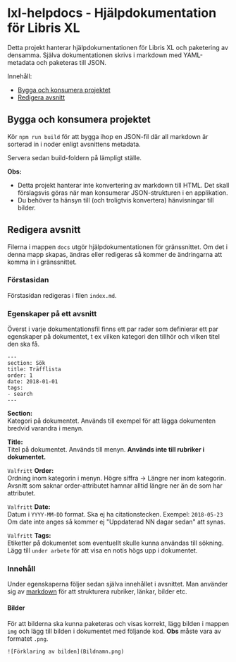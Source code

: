 # lxl-helpdocs - Hjälpdokumentation för Libris XL

Detta projekt hanterar hjälpdokumentationen för Libris XL och paketering av densamma. Själva dokumentationen skrivs i markdown med YAML-metadata och paketeras till JSON.

Innehåll:
* [Bygga och konsumera projektet](#bygga-och-konsumera-projektet) 
* [Redigera avsnitt](#redigera-avsnitt)

## Bygga och konsumera projektet

Kör `npm run build` för att bygga ihop en JSON-fil där all markdown är sorterad in i noder enligt avsnittens metadata.

Servera sedan build-foldern på lämpligt ställe.

**Obs:**
* Detta projekt hanterar inte konvertering av markdown till HTML. Det skall förslagsvis göras när man konsumerar JSON-strukturen i en applikation.
* Du behöver ta hänsyn till (och troligtvis konvertera) hänvisningar till bilder.

## Redigera avsnitt

Filerna i mappen `docs` utgör hjälpdokumentationen för gränssnittet. Om det i denna mapp skapas, ändras eller redigeras så kommer de ändringarna att komma in i gränssnittet.

### Förstasidan

Förstasidan redigeras i filen `index.md`.

### Egenskaper på ett avsnitt

Överst i varje dokumentationsfil finns ett par rader som definierar ett par egenskaper på dokumentet, t ex vilken kategori den tillhör och vilken titel den ska få.

    ---
    section: Sök
    title: Träfflista
    order: 1 
    date: 2018-01-01
    tags:
    - search
    ---

**Section:**  
Kategori på dokumentet. Används till exempel för att lägga dokumenten bredvid varandra i menyn.  

**Title:**  
Titel på dokumentet. Används till menyn. **Används inte till rubriker i dokumentet.**  

`Valfritt` **Order:**  
Ordning inom kategorin i menyn. Högre siffra -> Längre ner inom kategorin. Avsnitt som saknar order-attributet hamnar alltid längre ner än de som har attributet.

`Valfritt` **Date:**  
Datum i `YYYY-MM-DD` format. Ska ej ha citationstecken. Exempel: `2018-05-23`  
Om date inte anges så kommer ej "Uppdaterad NN dagar sedan" att synas.

`Valfritt` **Tags:**  
Etiketter på dokumentet som eventuellt skulle kunna användas till sökning. Lägg till `under arbete` för att visa en notis högs upp i dokumentet.

### Innehåll

Under egenskaperna följer sedan själva innehållet i avsnittet. Man använder sig av [markdown](https://daringfireball.net/projects/markdown/) för att strukturera rubriker, länkar, bilder etc.

#### Bilder

För att bilderna ska kunna paketeras och visas korrekt, lägg bilden i mappen `img` och lägg till bilden i dokumentet med följande kod. **Obs** måste vara av formatet `.png`.

    ![Förklaring av bilden](Bildnamn.png) 
